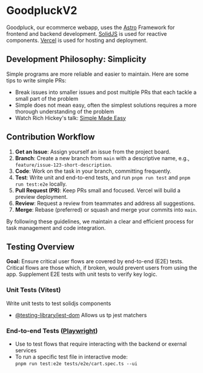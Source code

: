 # GoodpluckV2

Goodpluck, our ecommerce webapp, uses the [Astro](https://astro.build/) Framework for frontend and backend development. [SolidJS](https://www.solidjs.com/) is used for reactive components. [Vercel](https://vercel.com/) is used for hosting and deployment.

## Development Philosophy: Simplicity

Simple programs are more reliable and easier to maintain. Here are some tips to write simple PRs:

- Break issues into smaller issues and post multiple PRs that each tackle a small part of the problem
- Simple does not mean easy, often the simplest solutions requires a more thorough understanding of the problem
- Watch Rich Hickey's talk: [Simple Made Easy](https://www.infoq.com/presentations/Simple-Made-Easy/)

## Contribution Workflow

1. **Get an Issue**: Assign yourself an issue from the project board.
2. **Branch**: Create a new branch from `main` with a descriptive name, e.g., `feature/issue-123-short-description`.
3. **Code**: Work on the task in your branch, committing frequently.
4. **Test**: Write unit and end-to-end tests, and run `pnpm run test` and `pnpm run test:e2e` locally.
5. **Pull Request (PR)**: Keep PRs small and focused. Vercel will build a preview deployment.
6. **Review**: Request a review from teammates and address all suggestions.
7. **Merge**: Rebase (preferred) or squash and merge your commits into `main`.

By following these guidelines, we maintain a clear and efficient process for task management and code integration.

## Testing Overview

**Goal:** Ensure critical user flows are covered by end-to-end (E2E) tests. Critical flows are those which, if broken, would prevent users from using the app. Supplement E2E tests with unit tests to verify key logic.

### Unit Tests (Vitest)

Write unit tests to test solidjs components

- [@testing-library/jest-dom](https://github.com/testing-library/jest-dom) Allows us tp jest matchers

### End-to-end Tests ([Playwright](https://playwright.dev/docs/running-tests))

- Use to test flows that require interacting with the backend or exernal services
- To run a specific test file in interactive mode:  
  `pnpm run test:e2e tests/e2e/cart.spec.ts --ui`

